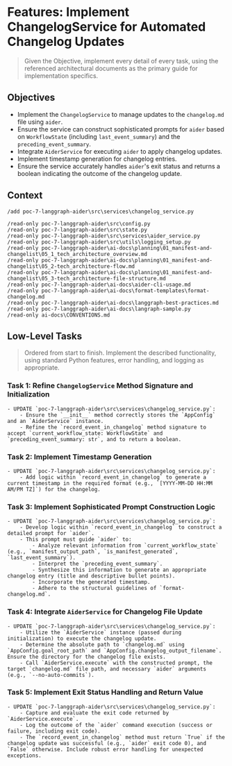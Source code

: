 # Features: Implement ChangelogService for Automated Changelog Updates

> Given the Objective, implement every detail of every task, using the referenced architectural documents as the primary guide for implementation specifics.

## Objectives

- Implement the `ChangelogService` to manage updates to the `changelog.md` file using `aider`.
- Ensure the service can construct sophisticated prompts for `aider` based on `WorkflowState` (including `last_event_summary`) and the `preceding_event_summary`.
- Integrate `AiderService` for executing `aider` to apply changelog updates.
- Implement timestamp generation for changelog entries.
- Ensure the service accurately handles `aider`'s exit status and returns a boolean indicating the outcome of the changelog update.

## Context
```
/add poc-7-langgraph-aider\src\services\changelog_service.py

/read-only poc-7-langgraph-aider\src\config.py
/read-only poc-7-langgraph-aider\src\state.py
/read-only poc-7-langgraph-aider\src\services\aider_service.py
/read-only poc-7-langgraph-aider\src\utils\logging_setup.py
/read-only poc-7-langgraph-aider\ai-docs\planning\01_manifest-and-changelist\05_1_tech_architecture_overview.md
/read-only poc-7-langgraph-aider\ai-docs\planning\01_manifest-and-changelist\05_2-tech_architecture-flow.md
/read-only poc-7-langgraph-aider\ai-docs\planning\01_manifest-and-changelist\05_3-tech_architecture-file-structure.md
/read-only poc-7-langgraph-aider\ai-docs\aider-cli-usage.md
/read-only poc-7-langgraph-aider\ai-docs\format-templates\format-changelog.md
/read-only poc-7-langgraph-aider\ai-docs\langgraph-best-practices.md
/read-only poc-7-langgraph-aider\ai-docs\langraph-sample.py
/read-only ai-docs\CONVENTIONS.md
```

## Low-Level Tasks
> Ordered from start to finish. Implement the described functionality, using standard Python features, error handling, and logging as appropriate.

### Task 1: Refine `ChangelogService` Method Signature and Initialization
```
- UPDATE `poc-7-langgraph-aider\src\services\changelog_service.py`:
    - Ensure the `__init__` method correctly stores the `AppConfig` and an `AiderService` instance.
    - Refine the `record_event_in_changelog` method signature to accept `current_workflow_state: WorkflowState` and `preceding_event_summary: str`, and to return a boolean.
```

### Task 2: Implement Timestamp Generation
```
- UPDATE `poc-7-langgraph-aider\src\services\changelog_service.py`:
    - Add logic within `record_event_in_changelog` to generate a current timestamp in the required format (e.g., `[YYYY-MM-DD HH:MM AM/PM TZ]`) for the changelog.
```

### Task 3: Implement Sophisticated Prompt Construction Logic
```
- UPDATE `poc-7-langgraph-aider\src\services\changelog_service.py`:
    - Develop logic within `record_event_in_changelog` to construct a detailed prompt for `aider`.
    - This prompt must guide `aider` to:
        - Analyze relevant information from `current_workflow_state` (e.g., `manifest_output_path`, `is_manifest_generated`, `last_event_summary`).
        - Interpret the `preceding_event_summary`.
        - Synthesize this information to generate an appropriate changelog entry (title and descriptive bullet points).
        - Incorporate the generated timestamp.
        - Adhere to the structural guidelines of `format-changelog.md`.
```

### Task 4: Integrate `AiderService` for Changelog File Update
```
- UPDATE `poc-7-langgraph-aider\src\services\changelog_service.py`:
    - Utilize the `AiderService` instance (passed during initialization) to execute the changelog update.
    - Determine the absolute path to `changelog.md` using `AppConfig.goal_root_path` and `AppConfig.changelog_output_filename`. Ensure the directory for the changelog file exists.
    - Call `AiderService.execute` with the constructed prompt, the target `changelog.md` file path, and necessary `aider` arguments (e.g., `--no-auto-commits`).
```

### Task 5: Implement Exit Status Handling and Return Value
```
- UPDATE `poc-7-langgraph-aider\src\services\changelog_service.py`:
    - Capture and evaluate the exit code returned by `AiderService.execute`.
    - Log the outcome of the `aider` command execution (success or failure, including exit code).
    - The `record_event_in_changelog` method must return `True` if the changelog update was successful (e.g., `aider` exit code 0), and `False` otherwise. Include robust error handling for unexpected exceptions.
```
